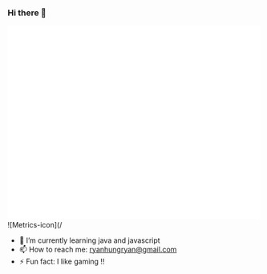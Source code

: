 ### Hi there 👋
![Metrics](/github-metrics.svg)
![Metrics-icon](/

- 🌱 I’m currently learning java and javascript
- 📫 How to reach me: ryanhungryan@gmail.com
- ⚡ Fun fact: I like gaming !!

